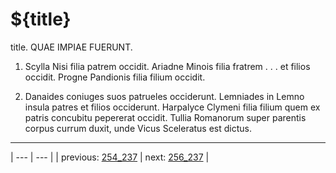 # ${title}

title. QUAE IMPIAE FUERUNT.



1. Scylla Nisi filia patrem occidit. Ariadne Minois filia fratrem . . . et filios occidit. Progne Pandionis filia filium occidit.



2. Danaides coniuges suos patrueles occiderunt. Lemniades in Lemno insula patres et filios occiderunt. Harpalyce Clymeni filia filium quem ex patris concubitu pepererat occidit. Tullia Romanorum super parentis corpus currum duxit, unde Vicus Sceleratus est dictus.



---

| --- | --- |
| previous: [254_237](../254_237/) | next: [256_237](../256_237/) |